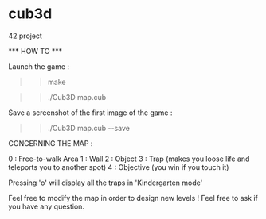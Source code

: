 # cub3d
42 project

*** HOW TO ***

Launch the game :

>> make

>> ./Cub3D map.cub

Save a screenshot of the first image of the game :

>> ./Cub3D map.cub --save

CONCERNING THE MAP :

0 : Free-to-walk Area
1 : Wall
2 : Object
3 : Trap (makes you loose life and teleports you to another spot)
4 : Objective (you win if you touch it)

Pressing 'o' will display all the traps in 'Kindergarten mode'

Feel free to modify the map in order to design new levels !
Feel free to ask if you have any question.
